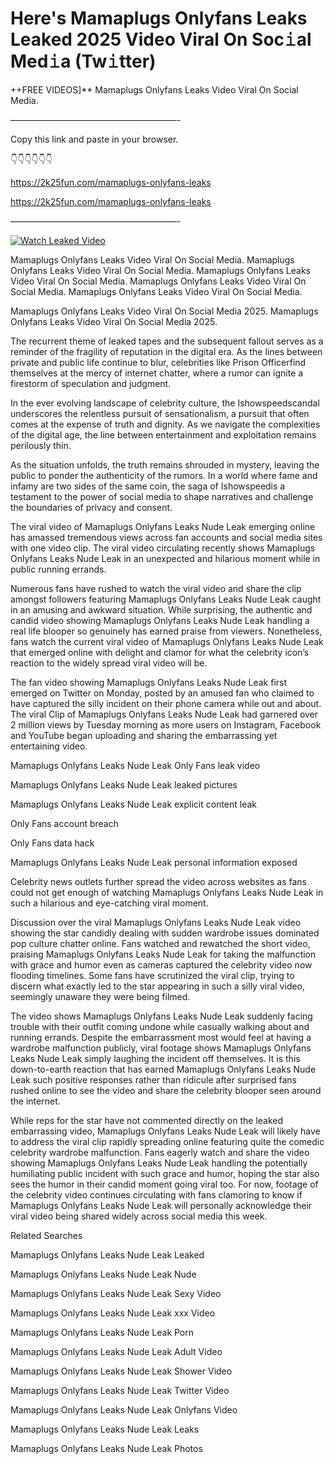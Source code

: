 # Here's Mamaplugs Onlyfans Leaks Leaked 2025 Video Viral On Soc𝚒al Med𝚒a (Tw𝚒tter)

++FREE VIDEOS]** Mamaplugs Onlyfans Leaks Video Viral On Social Media.

———————————————————-

Copy this link and paste in your browser.

👇👇👇👇👇👇

https://2k25fun.com/mamaplugs-onlyfans-leaks

https://2k25fun.com/mamaplugs-onlyfans-leaks

———————————————————-

[![Watch Leaked Video](https://miro.medium.com/v2/resize:fit:828/format:webp/1*cilzJN44JGOrTw9NJCrNHA.gif "Watch Leaked Video")](https://2k25fun.com/mamaplugs-onlyfans-leaks)

Mamaplugs Onlyfans Leaks Video Viral On Social Media. Mamaplugs Onlyfans Leaks Video Viral On Social Media. Mamaplugs Onlyfans Leaks Video Viral On Social Media. Mamaplugs Onlyfans Leaks Video Viral On Social Media. Mamaplugs Onlyfans Leaks Video Viral On Social Media.

Mamaplugs Onlyfans Leaks Video Viral On Social Media 2025. Mamaplugs Onlyfans Leaks Video Viral On Social Media 2025.

The recurrent theme of leaked tapes and the subsequent fallout serves as a reminder of the fragility of reputation in the digital era. As the lines between private and public life continue to blur, celebrities like Prison Officerfind themselves at the mercy of internet chatter, where a rumor can ignite a firestorm of speculation and judgment.

In the ever evolving landscape of celebrity culture, the Ishowspeedscandal underscores the relentless pursuit of sensationalism, a pursuit that often comes at the expense of truth and dignity. As we navigate the complexities of the digital age, the line between entertainment and exploitation remains perilously thin.

As the situation unfolds, the truth remains shrouded in mystery, leaving the public to ponder the authenticity of the rumors. In a world where fame and infamy are two sides of the same coin, the saga of Ishowspeedis a testament to the power of social media to shape narratives and challenge the boundaries of privacy and consent.

The viral video of Mamaplugs Onlyfans Leaks Nude Leak emerging online has amassed tremendous views across fan accounts and social media sites with one video clip. The viral video circulating recently shows Mamaplugs Onlyfans Leaks Nude Leak in an unexpected and hilarious moment while in public running errands.

Numerous fans have rushed to watch the viral video and share the clip amongst followers featuring Mamaplugs Onlyfans Leaks Nude Leak caught in an amusing and awkward situation. While surprising, the authentic and candid video showing Mamaplugs Onlyfans Leaks Nude Leak handling a real life blooper so genuinely has earned praise from viewers. Nonetheless, fans watch the current viral video of Mamaplugs Onlyfans Leaks Nude Leak that emerged online with delight and clamor for what the celebrity icon’s reaction to the widely spread viral video will be.

The fan video showing Mamaplugs Onlyfans Leaks Nude Leak first emerged on Twitter on Monday, posted by an amused fan who claimed to have captured the silly incident on their phone camera while out and about. The viral Clip of Mamaplugs Onlyfans Leaks Nude Leak had garnered over 2 million views by Tuesday morning as more users on Instagram, Facebook and YouTube began uploading and sharing the embarrassing yet entertaining video.

Mamaplugs Onlyfans Leaks Nude Leak Only Fans leak video

Mamaplugs Onlyfans Leaks Nude Leak leaked pictures

Mamaplugs Onlyfans Leaks Nude Leak explicit content leak

Only Fans account breach

Only Fans data hack

Mamaplugs Onlyfans Leaks Nude Leak personal information exposed

Celebrity news outlets further spread the video across websites as fans could not get enough of watching Mamaplugs Onlyfans Leaks Nude Leak in such a hilarious and eye-catching viral moment.

Discussion over the viral Mamaplugs Onlyfans Leaks Nude Leak video showing the star candidly dealing with sudden wardrobe issues dominated pop culture chatter online. Fans watched and rewatched the short video, praising Mamaplugs Onlyfans Leaks Nude Leak for taking the malfunction with grace and humor even as cameras captured the celebrity video now flooding timelines. Some fans have scrutinized the viral clip, trying to discern what exactly led to the star appearing in such a silly viral video, seemingly unaware they were being filmed.

The video shows Mamaplugs Onlyfans Leaks Nude Leak suddenly facing trouble with their outfit coming undone while casually walking about and running errands. Despite the embarrassment most would feel at having a wardrobe malfunction publicly, viral footage shows Mamaplugs Onlyfans Leaks Nude Leak simply laughing the incident off themselves. It is this down-to-earth reaction that has earned Mamaplugs Onlyfans Leaks Nude Leak such positive responses rather than ridicule after surprised fans rushed online to see the video and share the celebrity blooper seen around the internet.

While reps for the star have not commented directly on the leaked embarrassing video, Mamaplugs Onlyfans Leaks Nude Leak will likely have to address the viral clip rapidly spreading online featuring quite the comedic celebrity wardrobe malfunction. Fans eagerly watch and share the video showing Mamaplugs Onlyfans Leaks Nude Leak handling the potentially humiliating public incident with such grace and humor, hoping the star also sees the humor in their candid moment going viral too. For now, footage of the celebrity video continues circulating with fans clamoring to know if Mamaplugs Onlyfans Leaks Nude Leak will personally acknowledge their viral video being shared widely across social media this week.

Related Searches

Mamaplugs Onlyfans Leaks Nude Leak Leaked

Mamaplugs Onlyfans Leaks Nude Leak Nude

Mamaplugs Onlyfans Leaks Nude Leak Sexy Video

Mamaplugs Onlyfans Leaks Nude Leak xxx Video

Mamaplugs Onlyfans Leaks Nude Leak Porn

Mamaplugs Onlyfans Leaks Nude Leak Adult Video

Mamaplugs Onlyfans Leaks Nude Leak Shower Video

Mamaplugs Onlyfans Leaks Nude Leak Twitter Video

Mamaplugs Onlyfans Leaks Nude Leak Onlyfans Video

Mamaplugs Onlyfans Leaks Nude Leak Leaks

Mamaplugs Onlyfans Leaks Nude Leak Photos
